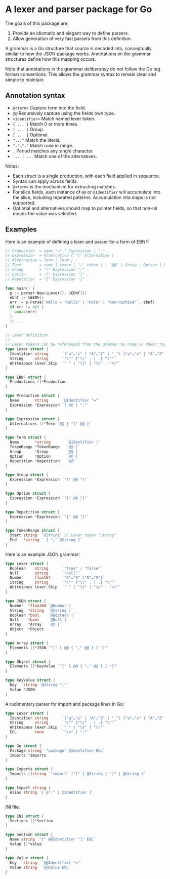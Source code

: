 # A lexer and parser package for Go

The goals of this package are:

1. Provide an idiomatic and elegant way to define parsers.
2. Allow generation of very fast parsers from this definition.

A grammar is a Go structure that source is decoded into, conceptually similar to how the
JSON package works. Annotations on the grammar structures define how this mapping occurs.

Note that annotations in the grammar *deliberately* do not follow the Go tag format conventions.
This allows the grammar syntax to remain clear and simple to maintain.

## Annotation syntax

- `@<term>` Capture term into the field.
- `@@` Recursively capture using the fields own type.
- `<identifier>` Match named lexer token.
- `{ ... }` Match 0 or more times.
- `( ... )` Group.
- `[ ... ]` Optional.
- `"..."` Match the literal.
- `"."…"."` Match rune in range.
- `.` Period matches any single character.
- `... | ...` Match one of the alternatives.

Notes:

- Each struct is a single production, with each field applied in sequence.
- Syntax can apply across fields.
- `@<term>` is the mechanism for extracting matches.
- For slice fields, each instance of `@@` or `@Identifier` will accumulate into the slice, including
repeated patterns. Accumulation into maps is not supported.
- Optional and alternatives should map to pointer fields, so that non-nil means the value was selected.

## Examples

Here is an example of defining a lexer and parser for a form of EBNF:

```go
// Production  = name "=" [ Expression ] "." .
// Expression  = Alternative { "|" Alternative } .
// Alternative = Term { Term } .
// Term        = name | token [ "…" token ] | "@@" | Group | Option | Repetition .
// Group       = "(" Expression ")" .
// Option      = "[" Expression "]" .
// Repetition  = "{" Expression "}" .

func main() {
  p := parser.New(&Lexer{}, &EBNF{})
  ebnf := &EBNF{}
  err := p.Parse(`Hello = "Hello" | "Hola" | "Kon'nichiwa"`, ebnf)
  if err != nil {
    panic(err)
  }
  // ...
}

// Lexer definition.
//
// Lexer tokens can be referenced from the grammar by name in their tags.
type Lexer struct {
  Identifier string      `("a"…"z" | "A"…"Z" | "_") {"a"…"z" | "A"…"Z" | "0"…"9" | "_"}`
  String     string      `"\"" {"\\" . | .} "\""`
  Whitespace lexer.Skip  `" " | "\t" | "\n" | "\r"`
}

type EBNF struct {
  Productions []*Production
}

type Production struct {
  Name       string      `@Identifier "="`
  Expression *Expression `[ @@ ] "."`
}

type Expression struct {
  Alternatives []*Term `@@ { "|" @@ }`
}

type Term struct {
  Name       *string       `@Identifier |`
  TokenRange *TokenRange   `@@ |`
  Group      *Group        `@@ |`
  Option     *Option       `@@ |`
  Repetition *Repetition   `@@`
}

type Group struct {
  Expression *Expression `"(" @@ ")"`
}

type Option struct {
  Expression *Expression `"[" @@ "]"`
}

type Repetition struct {
  Expression *Expression `"{" @@ "}"`
}

type TokenRange struct {
  Start string  `@String` // Lexer token "String"
  End   *string ` [ "…" @String ]`
}
```


Here is an example JSON grammar:

```go
type Lexer struct {
  Boolean    string      `"true" | "false"`
  Null       string      `"null"`
  Number     float64     `"0"…"9" {"0"…"9"}`
  String     string      `"\"" {"\\" . | .} "\""`
  Whitespace lexer.Skip  `" " | "\t" | "\n" | "\r"`
}

type JSON struct {
  Number  *float64 `@Number |`
  String  *string  `@String |`
  Boolean *bool    `@Boolean |`
  Null    *bool    `@Null |`
  Array   *Array   `@@ |`
  Object  *Object
}

type Array struct {
  Elements []*JSON `"[" [ @@ { "," @@ } ] "]"`
}

type Object struct {
  Elements []*KeyValue `"{" [ @@ { "," @@ } ] "}"`
}

type KeyValue struct {
  Key   string `@String ":"`
  Value *JSON
}
```

A rudimentary parser for import and package lines in Go:

```go
type Lexer struct {
  Identifier string      `("a"…"z" | "A"…"Z" | "_") {"a"…"z" | "A"…"Z" | "0"…"9" | "_"}`
  String     string      `"\"" {"\\" . | .} "\""`
  Whitespace lexer.Skip  `" " | "\t" | "\r"`
  EOL        rune        `"\n" | ";"`
}

type Go struct {
  Package string `"package" @Identifier EOL`
  Imports *Imports
}

type Imports struct {
  Imports []string `"import" ("(" { @String } ")" | @String )`
}

type Import string {
  Alias string `[ @"." | @Identifier ]`
}
```


INI file:

```go
type INI struct {
  Sections []*Section
}

type Section struct {
  Name string `"[" @@Identifier "]" EOL`
  Value []*Value
}

type Value struct {
  Key   string  `@@Identifier "="`
  Value string  `@@Value EOL`
}
```

